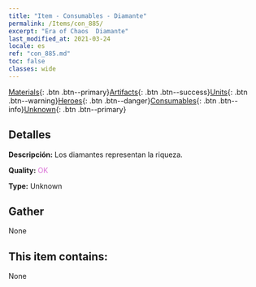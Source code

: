 ```yaml
---
title: "Item - Consumables - Diamante"
permalink: /Items/con_885/
excerpt: "Era of Chaos  Diamante"
last_modified_at: 2021-03-24
locale: es
ref: "con_885.md"
toc: false
classes: wide
---
```

 [Materials](/es/Items/){: .btn .btn--primary}[Artifacts](/es/Items/Artifacts/){: .btn .btn--success}[Units](/es/Items/Units/){: .btn .btn--warning}[Heroes](/es/Items/Heroes/){: .btn .btn--danger}[Consumables](/es/Items/Consumables/){: .btn .btn--info}[Unknown](/es/Items/Unknown/){: .btn .btn--primary}

## Detalles
 **Descripción:** Los diamantes representan la riqueza.

 **Quality:** <span style="color: #DA70D6">OK</span>

 **Type:** Unknown

## Gather

  None

## This item contains:

  None

